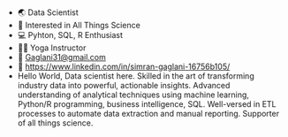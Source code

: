 - :earth_asia: Data Scientist 
- :dna: Interested in All Things Science
- :computer: Pyhton, SQL, R Enthusiast 
- :lotus_position_woman: Yoga Instructor
- :incoming_envelope: Gaglani31@gmail.com
- :calling: https://www.linkedin.com/in/simran-gaglani-16756b105/
- Hello World,
Data scientist here. Skilled in the art of transforming industry data into powerful, actionable insights. Advanced understanding of analytical techniques using machine learning, Python/R programming, business intelligence, SQL. Well-versed in ETL processes to automate data extraction and manual reporting. Supporter of all things science.
<!---
simranGaglani31/simranGaglani31 is a ✨ special ✨ repository because its `README.md` (this file) appears on your GitHub profile.
You can click the Preview link to take a look at your changes.
--->
